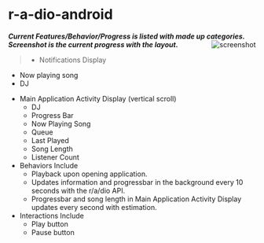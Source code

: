 r-a-dio-android
===============


***Current Features/Behavior/Progress is listed with made up categories. Screenshot is the current progress with the layout.***
<img src="http://i.imgur.com/eKDCCPg.png"
 alt="screenshot" title="Current Look" align="right" />
 

> * Notifications Display
  - Now playing song 
  - DJ   
* Main Application Activity Display (vertical scroll)
  - DJ
  - Progress Bar
  - Now Playing Song
  - Queue
  - Last Played
  - Song Length
  - Listener Count
* Behaviors Include
  - Playback upon opening application.
  - Updates information and progressbar in the background every 10 seconds with the r/a/dio API.
  - Progressbar and song length in Main Application Activity Display updates every second with estimation.  
* Interactions Include
  - Play button
  - Pause button
